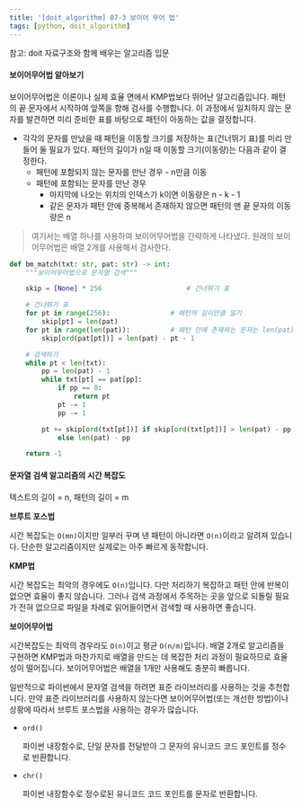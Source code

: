 ```yaml
---
title: '[doit_algorithm] 07-3 보이어 무어 법'
tags: [python, doit_algorithm]
---
```


참고: doit 자료구조와 함께 배우는 알고리즘 입문

#### 보이어무어법 알아보기

보이어무어법은 이론이나 실제 효율 면에서 KMP법보다 뛰어난 알고리즘입니다. 패턴의 끝 문자에서 시작하여 앞쪽을 향해 검사를 수행합니다. 이 과정에서 일치하지 않는 문자를 발견하면 미리 준비한 표를 바탕으로 패턴이 아동하는 값을 결정합니다.

- 각각의 문자를 만났을 때 패턴을 이동할 크기를 저장하는 표(건너뛰기 표)를 미리 만들어 둘 필요가 있다. 패턴의 길이가 n일 때 이동할 크기(이동량)는 다음과 같이 결정한다.
  - 패턴에 포함되지 않는 문자를 만난 경우 - n만큼 이동
  - 패턴에 포함되는 문자를 만난 경우
    - 마지막에 나오는 위치의 인덱스가 k이면 이동량은 n - k - 1
    - 같은 문자가 패턴 안에 중복해서 존재하지 않으면 패턴의 맨 끝 문자의 이동량은 n

> 여기서는 배열 하나를 사용하여 보이어무어법을 간략하게 나타냈다. 원래의 보이어무어법은 배열 2개를 사용해서 검사한다.

```PYTHON
def bm_match(txt: str, pat: str) -> int:
    """보이어무어법으로 문자열 검색"""

    skip = [None] * 256                     # 건너뛰기 표

    # 건너뛰기 표
    for pt in range(256):               # 패턴의 길이만큼 밀기
        skip[pt] = len(pat)
    for pt in range(len(pat)):          # 패턴 안에 존재하는 문자는 len(pat) - pt - 1만큼 밀어줌
        skip[ord(pat[pt])] = len(pat) - pt - 1

    # 검색하기
    while pt < len(txt):
        pp = len(pat) - 1
        while txt[pt] == pat[pp]:
            if pp == 0:
                return pt
            pt -= 1
            pp -= 1

        pt += skip[ord(txt[pt])] if skip[ord(txt[pt])] > len(pat) - pp \
            else len(pat) - pp

    return -1
```

#### 문자열 검색 알고리즘의 시간 복잡도

텍스트의 길이 = n, 패턴의 길이 = m

**브루트 포스법**

시간 복잡도는 `O(mn)`이지만 일부러 꾸며 낸 패턴이 아니라면 `O(n)`이라고 알려져 있습니다. 단순한 알고리즘이지만 실제로는 아주 빠르게 동작합니다.

**KMP법**

시간 복잡도는 최악의 경우에도 `O(n)`입니다. 다만 처리하기 복잡하고 패턴 안에 반복이 없으면 효율이 좋지 않습니다. 그러나 검색 과정에서 주목하는 곳을 앞으로 되돌릴 필요가 전혀 없으므로 파일을 차례로 읽어들이면서 검색할 때 사용하면 좋습니다.

**보이어무어법**

시간복잡도는 최악의 경우라도 `O(n)`이고 평균 `O(n/m)`입니다. 배열 2개로 알고리즘을 구현하면 KMP법과 마찬가지로 배열을 만드는 데 복잡한 처리 과정이 필요하므로 효율성이 떨어집니다. 보이어무어법은 배열을 1개만 사용해도 충분히 빠릅니다.

일반적으로 파이썬에서 문자열 검색을 하려면 표준 라이브러리를 사용하는 것을 추천합니다. 만약 표준 라이브러리를 사용하지 않는다면 보이어무어법(또는 개선한 방법)이나 상황에 따라서 브루트 포스법을 사용하는 경우가 많습니다.

- `ord()`

  파이썬 내장함수로, 단일 문자를 전달받아 그 문자의 유니코드 코드 포인트를 정수로 반환합니다.

- `chr()`

  파이썬 내장함수로 정수로된 유니코드 코드 포인트를 문자로 반환합니다.
